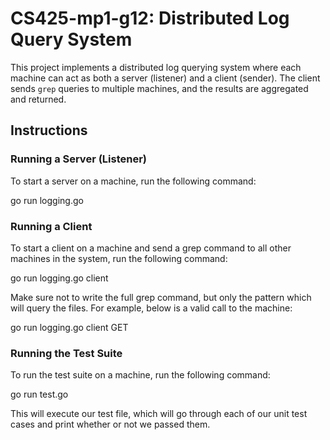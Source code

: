 # CS425-mp1-g12: Distributed Log Query System

This project implements a distributed log querying system where each machine can act as both a server (listener) and a client (sender). The client sends `grep` queries to multiple machines, and the results are aggregated and returned. 

## Instructions

### Running a Server (Listener)

To start a server on a machine, run the following command:

go run logging.go

### Running a Client 

To start a client on a machine and send a grep command to all other machines in the system, run the following command:

go run logging.go client <grep pattern>

Make sure not to write the full grep command, but only the pattern which will query the files. For example, below is a valid call to the machine:

go run logging.go client GET


### Running the Test Suite

To run the test suite on a machine, run the following command:

go run test.go

This will execute our test file, which will go through each of our unit test cases and print whether or not we passed them.
